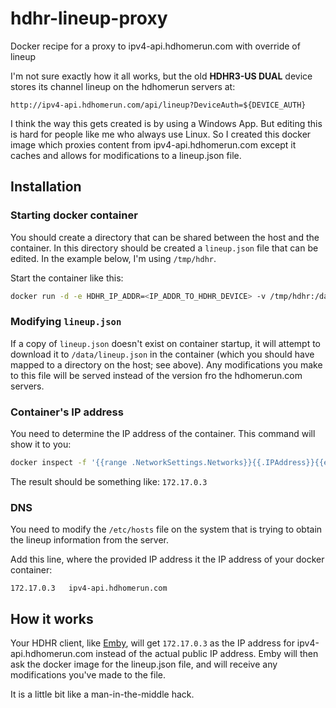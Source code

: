 # hdhr-lineup-proxy
Docker recipe for a proxy to ipv4-api.hdhomerun.com with override of lineup

I'm not sure exactly how it all works, but the old **HDHR3-US DUAL** device stores its channel lineup on the hdhomerun servers at:
```
http://ipv4-api.hdhomerun.com/api/lineup?DeviceAuth=${DEVICE_AUTH}
```

I think the way this gets created is by using a Windows App.  But editing this is hard for people like me who always use Linux.    So I created this docker image which proxies content from ipv4-api.hdhomerun.com except it caches and allows for modifications to a lineup.json file.

## Installation

### Starting docker container

You should create a directory that can be shared between the host and the container.  In this directory should be created a `lineup.json` file that can be edited.  In the example below, I'm using `/tmp/hdhr`.

Start the container like this:
```sh
docker run -d -e HDHR_IP_ADDR=<IP_ADDR_TO_HDHR_DEVICE> -v /tmp/hdhr:/data --name hdhr-lineup-proxy pearmaster/hdhr-lineup-proxy
```

### Modifying `lineup.json`

If a copy of `lineup.json` doesn't exist on container startup, it will attempt to download it to `/data/lineup.json` in the container (which you should have mapped to a directory on the host; see above).  Any modifications you make to this file will be served instead of the version fro the hdhomerun.com servers.

### Container's IP address

You need to determine the IP address of the container.  This command will show it to you:
```sh
docker inspect -f '{{range .NetworkSettings.Networks}}{{.IPAddress}}{{end}}' hdhr-lineup-proxy
```
The result should be something like: `172.17.0.3`

### DNS

You need to modify the `/etc/hosts` file on the system that is trying to obtain the lineup information from the server.

Add this line, where the provided IP address it the IP address of your docker container:
```
172.17.0.3   ipv4-api.hdhomerun.com
```

## How it works

Your HDHR client, like [Emby](https://emby.media), will get `172.17.0.3` as the IP address for ipv4-api.hdhomerun.com instead of the actual public IP address.  Emby will then ask the docker image for the lineup.json file, and will receive any modifications you've made to the file.

It is a little bit like a man-in-the-middle hack.
